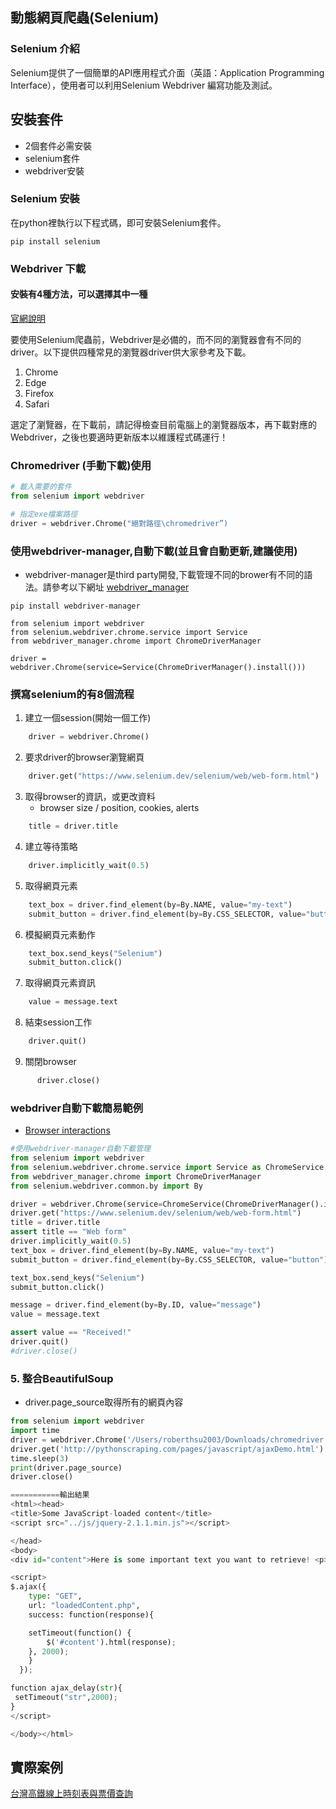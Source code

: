 ## 動態網頁爬蟲(Selenium)

###  Selenium 介紹
Selenium提供了一個簡單的API應用程式介面（英語：Application Programming Interface），使用者可以利用Selenium Webdriver 編寫功能及測試。

## 安裝套件
- 2個套件必需安裝
- selenium套件
- webdriver安裝

###  Selenium 安裝


在python裡執行以下程式碼，即可安裝Selenium套件。

```
pip install selenium
```


###  Webdriver 下載
#### 安裝有4種方法，可以選擇其中一種

[官網說明](https://pypi.org/project/selenium/)

要使用Selenium爬蟲前，Webdriver是必備的，而不同的瀏覽器會有不同的driver。以下提供四種常見的瀏覽器driver供大家參考及下載。

1. Chrome
2. Edge
3. Firefox
4. Safari

選定了瀏覽器，在下載前，請記得檢查目前電腦上的瀏覽器版本，再下載對應的Webdriver，之後也要適時更新版本以維護程式碼運行！

###  Chromedriver (手動下載)使用

```python
# 載入需要的套件
from selenium import webdriver

# 指定exe檔案路徑
driver = webdriver.Chrome("絕對路徑\chromedriver”)
```

###  使用webdriver-manager,自動下載(並且會自動更新,建議使用)

- webdriver-manager是third party開發,下載管理不同的brower有不同的語法。請參考以下網址
[webdriver_manager](https://github.com/SergeyPirogov/webdriver_manager)

```
pip install webdriver-manager
```

```
from selenium import webdriver
from selenium.webdriver.chrome.service import Service
from webdriver_manager.chrome import ChromeDriverManager

driver = webdriver.Chrome(service=Service(ChromeDriverManager().install()))
```


### 撰寫selenium的有8個流程
1. 建立一個session(開始一個工作)

```python
    driver = webdriver.Chrome()
```

2. 要求driver的browser瀏覽網頁

```python
    driver.get("https://www.selenium.dev/selenium/web/web-form.html")
```

3. 取得browser的資訊，或更改資料
	- browser size / position, cookies, alerts

```python
    title = driver.title
```

4. 建立等待策略

```python
    driver.implicitly_wait(0.5)
```

5. 取得網頁元素

```python
    text_box = driver.find_element(by=By.NAME, value="my-text")
    submit_button = driver.find_element(by=By.CSS_SELECTOR, value="button")
```

6. 模擬網頁元素動作

```python
    text_box.send_keys("Selenium")
    submit_button.click()
```

7. 取得網頁元素資訊

```python
    value = message.text
```

8. 結束session工作

```python
    driver.quit()
```

9. 關閉browser

```python
	  driver.close()
```


### webdriver自動下載簡易範例
- [Browser interactions](https://www.selenium.dev/documentation/webdriver/interactions/)

```python
#使用webdriver-manager自動下載管理
from selenium import webdriver
from selenium.webdriver.chrome.service import Service as ChromeService
from webdriver_manager.chrome import ChromeDriverManager
from selenium.webdriver.common.by import By

driver = webdriver.Chrome(service=ChromeService(ChromeDriverManager().install()))
driver.get("https://www.selenium.dev/selenium/web/web-form.html") 
title = driver.title
assert title == "Web form"
driver.implicitly_wait(0.5)
text_box = driver.find_element(by=By.NAME, value="my-text")
submit_button = driver.find_element(by=By.CSS_SELECTOR, value="button")

text_box.send_keys("Selenium")
submit_button.click()

message = driver.find_element(by=By.ID, value="message")
value = message.text

assert value == "Received!"
driver.quit()
#driver.close()
```



### 5. 整合BeautifulSoup

- driver.page_source取得所有的網頁內容

```python
from selenium import webdriver 
import time
driver = webdriver.Chrome('/Users/roberthsu2003/Downloads/chromedriver') 
driver.get('http://pythonscraping.com/pages/javascript/ajaxDemo.html') 
time.sleep(3)
print(driver.page_source)
driver.close()

===========輸出結果
<html><head>
<title>Some JavaScript-loaded content</title>
<script src="../js/jquery-2.1.1.min.js"></script>

</head>
<body>
<div id="content">Here is some important text you want to retrieve! <p></p><button id="loadedButton">A button to click!</button></div>

<script>
$.ajax({
    type: "GET",
    url: "loadedContent.php",
    success: function(response){

	setTimeout(function() {
	    $('#content').html(response);
	}, 2000);
    }
  });

function ajax_delay(str){
 setTimeout("str",2000);
}
</script>

</body></html>
```


## 實際案例
[台灣高鐵線上時刻表與票價查詢](./台灣高鐵.ipynb)

